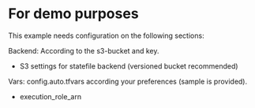# For demo purposes

This example needs configuration on the following sections:

Backend: According to the s3-bucket and key.
  - S3 settings for statefile backend (versioned bucket recommended)

 Vars: config.auto.tfvars according your preferences (sample is provided).
  - execution_role_arn